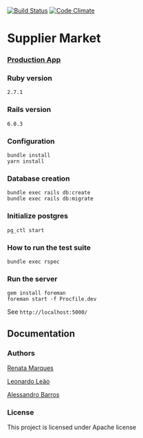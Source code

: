 [![Build Status](https://circleci.com/gh/renatamarques97/suplier_market.svg?style=svg)](https://app.circleci.com/pipelines/github/renatamarques97/suplier_market)
[![Code Climate](https://codeclimate.com/github/renatamarques97/suplier_market.svg)](https://codeclimate.com/github/renatamarques97/suplier_market)

# Supplier Market

### [Production App]()

### Ruby version
```
2.7.1
```

### Rails version
```
6.0.3
```

### Configuration
```shell
bundle install
yarn install
```

### Database creation
```shell
bundle exec rails db:create
bundle exec rails db:migrate
```

### Initialize postgres
```shell
pg_ctl start
```

### How to run the test suite
```shell
bundle exec rspec
```

### Run the server
```shell
gem install foreman
foreman start -f Procfile.dev
```

See `http://localhost:5000/`

## Documentation

### Authors

[Renata Marques](https://www.linkedin.com/in/renata-marques-b27877119/)

[Leonardo Leão](https://www.linkedin.com/in/leonardo-ar%C3%AAa-le%C3%A3o-s%C3%A1-hollanda-de-gusm%C3%A3o-136402171/)

[Alessandro Barros](https://www.linkedin.com/in/alessandro-barros-4075a112b/)

### License

This project is licensed under Apache license
